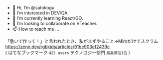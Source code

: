 - 👋 Hi, I’m @satokogu
- 👀 I’m interested in DEV/QA.
- 🌱 I’m currently learning React/GO.
- 💞️ I’m looking to collaborate on VTeacher.
- 📫 How to reach me ...

「急いで作って！」と言われたとき、私がまずやること→Miroだけでスクラム  
https://zenn.dev/rgbkids/articles/91be903ef2439c  
( はてなブックマーク `425 users` テクノロジー部門 `最高順位1位` )  

<!---
ss-vteacher/ss-vteacher is a ✨ special ✨ repository because its `README.md` (this file) appears on your GitHub profile.
You can click the Preview link to take a look at your changes.
--->
